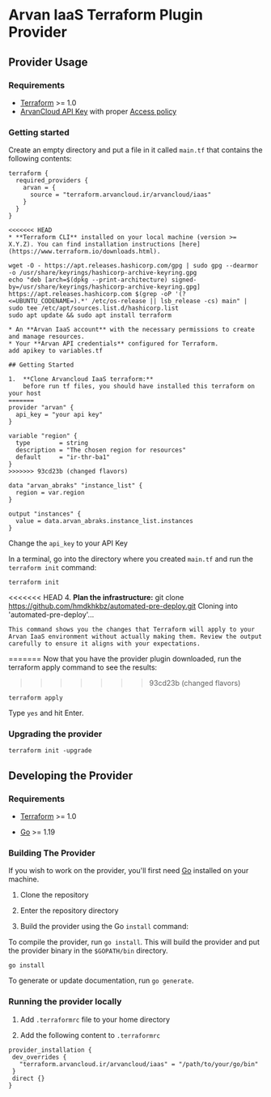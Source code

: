 # Arvan IaaS Terraform Plugin Provider

## Provider Usage

### Requirements

- [Terraform](https://www.terraform.io/downloads.html) >= 1.0
- [ArvanCloud API Key](https://panel.arvancloud.ir/profile/machine-user) with proper [Access policy](https://panel.arvancloud.ir/profile/policies)

### Getting started

Create an empty directory and put a file in it called `main.tf` that contains the following contents:

```
terraform {
  required_providers {
    arvan = {
      source = "terraform.arvancloud.ir/arvancloud/iaas"
    }
  }
}

<<<<<<< HEAD
* **Terraform CLI** installed on your local machine (version >= X.Y.Z). You can find installation instructions [here](https://www.terraform.io/downloads.html).

wget -O - https://apt.releases.hashicorp.com/gpg | sudo gpg --dearmor -o /usr/share/keyrings/hashicorp-archive-keyring.gpg
echo "deb [arch=$(dpkg --print-architecture) signed-by=/usr/share/keyrings/hashicorp-archive-keyring.gpg] https://apt.releases.hashicorp.com $(grep -oP '(?<=UBUNTU_CODENAME=).*' /etc/os-release || lsb_release -cs) main" | sudo tee /etc/apt/sources.list.d/hashicorp.list
sudo apt update && sudo apt install terraform

* An **Arvan IaaS account** with the necessary permissions to create and manage resources.
* Your **Arvan API credentials** configured for Terraform.
add apikey to variables.tf

## Getting Started

1.  **Clone Arvancloud IaaS terraform:**
    before run tf files, you should have installed this terraform on your host
=======
provider "arvan" {
  api_key = "your api key"
}

variable "region" {
  type        = string
  description = "The chosen region for resources"
  default     = "ir-thr-ba1"
}
>>>>>>> 93cd23b (changed flavors)

data "arvan_abraks" "instance_list" {
  region = var.region
}

output "instances" {
  value = data.arvan_abraks.instance_list.instances
}
```

Change the `api_key` to your API Key

In a terminal, go into the directory where you created `main.tf` and run the `terraform init` command:

```
terraform init
```

<<<<<<< HEAD
4.  **Plan the infrastructure:**
git clone https://github.com/hmdkhkbz/automated-pre-deploy.git
Cloning into 'automated-pre-deploy'...


    This command shows you the changes that Terraform will apply to your Arvan IaaS environment without actually making them. Review the output carefully to ensure it aligns with your expectations.
=======
Now that you have the provider plugin downloaded, run the terraform apply command to see the results:
>>>>>>> 93cd23b (changed flavors)

```
terraform apply
```
Type `yes` and hit Enter.

### Upgrading the provider
```
terraform init -upgrade
```

## Developing the Provider


### Requirements


- [Terraform](https://www.terraform.io/downloads.html) >= 1.0

- [Go](https://golang.org/doc/install) >= 1.19





### Building The Provider


If you wish to work on the provider, you'll first need [Go](http://www.golang.org) installed on your machine.




1. Clone the repository

1. Enter the repository directory

1. Build the provider using the Go `install` command:

To compile the provider, run `go install`. This will build the provider and put the provider binary in the `$GOPATH/bin` directory.


```shell
go install

```

To generate or update documentation, run `go generate`.



### Running the provider locally



1. Add `.terraformrc` file to your home directory

2. Add the following content to `.terraformrc`

```
provider_installation {
 dev_overrides {
   "terraform.arvancloud.ir/arvancloud/iaas" = "/path/to/your/go/bin"
 }
 direct {}
}
```

